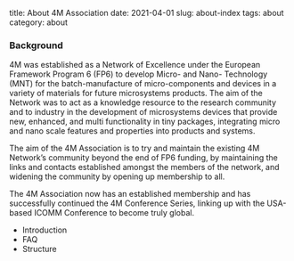 title: About 4M Association
date: 2021-04-01
slug: about-index
tags: about
category: about

### Background

4M was established as a Network of Excellence under the European Framework Program 6 (FP6) to develop Micro- and Nano- Technology (MNT) for the batch-manufacture of micro-components and devices in a variety of materials for future microsystems products. The aim of the Network was to act as a knowledge resource to the research community and to industry in the development of microsystems devices that provide new, enhanced, and multi functionality in tiny packages, integrating micro and nano scale features and properties into products and systems.

The aim of the 4M Association is to try and maintain the existing 4M Network’s community beyond the end of FP6 funding, by maintaining the links and contacts established amongst the members of the network, and widening the community by opening up membership to all.

The 4M Association now has an established membership and has successfully continued the 4M Conference Series, linking up with the USA-based ICOMM Conference to become truly global.

 - Introduction
 - FAQ
 - Structure
